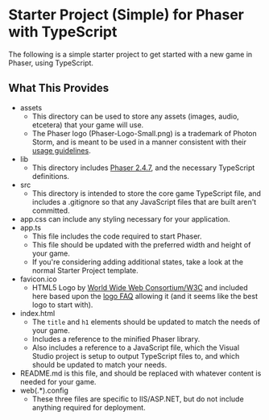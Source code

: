 # Starter Project (Simple) for Phaser with TypeScript

The following is a simple starter project to get started with a new game in Phaser, using TypeScript.

## What This Provides

- assets
	- This directory can be used to store any assets (images, audio, etcetera) that your game will use.
	- The Phaser logo (Phaser-Logo-Small.png) is a trademark of Photon Storm, and is meant to be used in a manner consistent with their [usage guidelines](http://phaser.io/download/trademark).
- lib
	- This directory includes [Phaser 2.4.7](http://phaser.io/), and the necessary TypeScript definitions.
- src
	- This directory is intended to store the core game TypeScript file, and includes a .gitignore so that any JavaScript files that are built aren't committed.
- app.css can include any styling necessary for your application.
- app.ts
	- This file includes the code required to start Phaser.
	- This file should be updated with the preferred width and height of your game.
	- If you're considering adding additional states, take a look at the normal Starter Project template.
- favicon.ico
	- HTML5 Logo by [World Wide Web Consortium/W3C](http://www.w3.org/) and included here based upon the [logo FAQ](http://www.w3.org/html/logo/faq.html) allowing it (and it seems like the best logo to start with).
- index.html
	- The `title` and `h1` elements should be updated to match the needs of your game.
	- Includes a reference to the minified Phaser library.
	- Also includes a reference to a JavaScript file, which the Visual Studio project is setup to output TypeScript files to, and which should be updated to match your needs.
- README.md is this file, and should be replaced with whatever content is needed for your game.
- web(.*).config
	- These three files are specific to IIS/ASP.NET, but do not include anything required for deployment.
